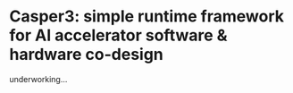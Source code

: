 # Casper3: simple runtime framework for AI accelerator software & hardware co-design

underworking...